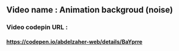 ## Video name : Animation backgroud (noise)

### Video codepin URL : 
#### https://codepen.io/abdelzaher-web/details/BaYprre
